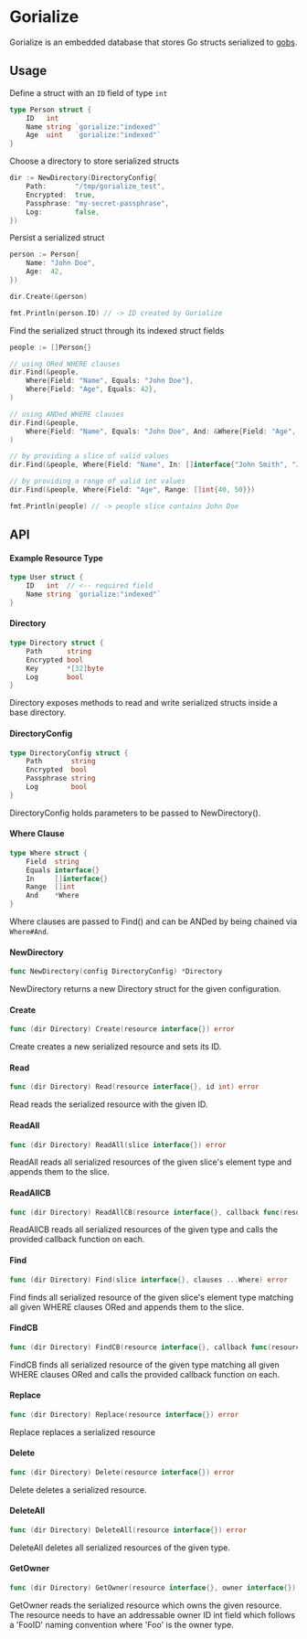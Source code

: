# Gorialize
Gorialize is an embedded database that stores Go structs serialized to [gobs](https://golang.org/pkg/encoding/gob/).

## Usage
Define a struct with an `ID` field of type `int`
```Go
type Person struct {
    ID   int
    Name string `gorialize:"indexed"`
    Age  uint   `gorialize:"indexed"`
}
```

Choose a directory to store serialized structs
```Go
dir := NewDirectory(DirectoryConfig{
    Path:       "/tmp/gorialize_test",
    Encrypted:  true,
    Passphrase: "my-secret-passphrase",
    Log:        false,
})
```

Persist a serialized struct
```Go
person := Person{
    Name: "John Doe",
    Age:  42,
})

dir.Create(&person)

fmt.Println(person.ID) // -> ID created by Gorialize
```

Find the serialized struct through its indexed struct fields
```Go
people := []Person{}

// using ORed WHERE clauses
dir.Find(&people,
    Where{Field: "Name", Equals: "John Doe"},
    Where{Field: "Age", Equals: 42},
)

// using ANDed WHERE clauses
dir.Find(&people,
    Where{Field: "Name", Equals: "John Doe", And: &Where{Field: "Age", Equals: 42}},
)

// by providing a slice of valid values
dir.Find(&people, Where{Field: "Name", In: []interface{"John Smith", "John Doe", "Jane Doe"}})

// by providing a range of valid int values
dir.Find(&people, Where{Field: "Age", Range: []int{40, 50}})

fmt.Println(people) // -> people slice contains John Doe
```

## API

#### Example Resource Type
```Go
type User struct {
    ID   int  // <-- required field
    Name string `gorialize:"indexed"`
}
```

#### Directory
```Go
type Directory struct {
    Path      string
    Encrypted bool
    Key       *[32]byte
    Log       bool
}
```
Directory exposes methods to read and write serialized structs inside a base directory.

#### DirectoryConfig
```Go
type DirectoryConfig struct {
    Path       string
    Encrypted  bool
    Passphrase string
    Log        bool
}
```
DirectoryConfig holds parameters to be passed to NewDirectory().

#### Where Clause
```Go
type Where struct {
    Field  string
    Equals interface{}
    In     []interface{}
    Range  []int
    And    *Where
}
```
Where clauses are passed to Find() and can be ANDed by being chained via `Where#And`.

#### NewDirectory
```Go
func NewDirectory(config DirectoryConfig) *Directory
```
NewDirectory returns a new Directory struct for the given configuration.

#### Create
```Go
func (dir Directory) Create(resource interface{}) error
```
Create creates a new serialized resource and sets its ID.

#### Read
```Go
func (dir Directory) Read(resource interface{}, id int) error
```
Read reads the serialized resource with the given ID.

#### ReadAll
```Go
func (dir Directory) ReadAll(slice interface{}) error
```
ReadAll reads all serialized resources of the given slice's element type and appends them to the slice.

#### ReadAllCB
```Go
func (dir Directory) ReadAllCB(resource interface{}, callback func(resource interface{})) error
```
ReadAllCB reads all serialized resources of the given type and calls the provided callback function on each.

#### Find
```Go
func (dir Directory) Find(slice interface{}, clauses ...Where) error
```
Find finds all serialized resource of the given slice's element type matching all given WHERE clauses ORed and appends them to the slice.

#### FindCB
```Go
func (dir Directory) FindCB(resource interface{}, callback func(resource interface{}), clauses ...Where) error
```
FindCB finds all serialized resource of the given type matching all given WHERE clauses ORed and calls the provided callback function on each.

#### Replace
```Go
func (dir Directory) Replace(resource interface{}) error
```
Replace replaces a serialized resource

#### Delete
```Go
func (dir Directory) Delete(resource interface{}) error
```
Delete deletes a serialized resource.

#### DeleteAll
```Go
func (dir Directory) DeleteAll(resource interface{}) error
```
DeleteAll deletes all serialized resources of the given type.

#### GetOwner
```Go
func (dir Directory) GetOwner(resource interface{}, owner interface{}) error
```
GetOwner reads the serialized resource which owns the given resource.
The resource needs to have an addressable owner ID int field which
follows a 'FooID' naming convention where 'Foo' is the owner type.
